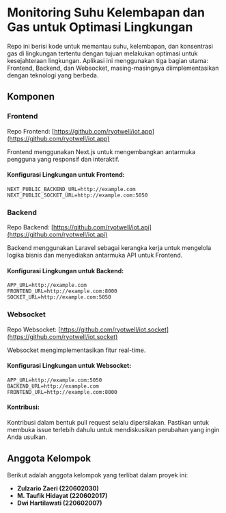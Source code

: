 # Monitoring Suhu Kelembapan dan Gas untuk Optimasi Lingkungan

Repo ini berisi kode untuk memantau suhu, kelembapan, dan konsentrasi gas di lingkungan tertentu dengan tujuan melakukan optimasi untuk kesejahteraan lingkungan. Aplikasi ini menggunakan tiga bagian utama: Frontend, Backend, dan Websocket, masing-masingnya diimplementasikan dengan teknologi yang berbeda.

## Komponen

### Frontend

Repo Frontend: [https://github.com/ryotwell/iot.app](https://github.com/ryotwell/iot.app)

Frontend menggunakan Next.js untuk mengembangkan antarmuka pengguna yang responsif dan interaktif.

#### Konfigurasi Lingkungan untuk Frontend:

```plaintext
NEXT_PUBLIC_BACKEND_URL=http://example.com
NEXT_PUBLIC_SOCKET_URL=http://example.com:5050
```

### Backend

Repo Backend: [https://github.com/ryotwell/iot.api](https://github.com/ryotwell/iot.api)

Backend menggunakan Laravel sebagai kerangka kerja untuk mengelola logika bisnis dan menyediakan antarmuka API untuk Frontend.

#### Konfigurasi Lingkungan untuk Backend:

```plaintext
APP_URL=http://example.com
FRONTEND_URL=http://example.com:8000
SOCKET_URL=http://example.com:5050
```

### Websocket

Repo Websocket: [https://github.com/ryotwell/iot.socket](https://github.com/ryotwell/iot.socket)

Websocket mengimplementasikan fitur real-time.

#### Konfigurasi Lingkungan untuk Websocket:

```plaintext
APP_URL=http://example.com:5050
BACKEND_URL=http://example.com
FRONTEND_URL=http://example.com:8000
```

#### Kontribusi:

Kontribusi dalam bentuk pull request selalu dipersilakan. Pastikan untuk membuka issue terlebih dahulu untuk mendiskusikan perubahan yang ingin Anda usulkan.

## Anggota Kelompok

Berikut adalah anggota kelompok yang terlibat dalam proyek ini:

-   **Zulzario Zaeri (220602030)**
-   **M. Taufik Hidayat (220602017)**
-   **Dwi Hartilawati (220602007)**
